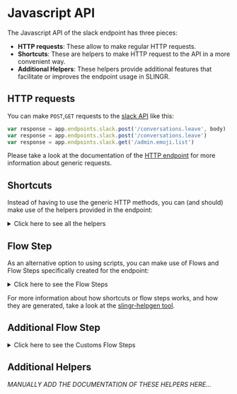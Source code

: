 # Javascript API

The Javascript API of the slack endpoint has three pieces:

- **HTTP requests**: These allow to make regular HTTP requests.
- **Shortcuts**: These are helpers to make HTTP request to the API in a more convenient way.
- **Additional Helpers**: These helpers provide additional features that facilitate or improves the endpoint usage in SLINGR.

## HTTP requests
You can make `POST`,`GET` requests to the [slack API](API_URL_HERE) like this:
```javascript
var response = app.endpoints.slack.post('/conversations.leave', body)
var response = app.endpoints.slack.post('/conversations.leave')
var response = app.endpoints.slack.get('/admin.emoji.list')
```

Please take a look at the documentation of the [HTTP endpoint](https://github.com/slingr-stack/http-endpoint#javascript-api)
for more information about generic requests.

## Shortcuts

Instead of having to use the generic HTTP methods, you can (and should) make use of the helpers provided in the endpoint:
<details>
    <summary>Click here to see all the helpers</summary>

<br>

* API URL: '/api.test'
* HTTP Method: 'POST'
```javascript
app.endpoints.slack.apiTest.post(body)
```
---
* API URL: '/auth.test'
* HTTP Method: 'POST'
```javascript
app.endpoints.slack.authTest.post(body)
```
---
* API URL: '/chat.delete'
* HTTP Method: 'POST'
```javascript
app.endpoints.slack.chatDelete.post(body)
```
---
* API URL: '/chat.meMessage'
* HTTP Method: 'POST'
```javascript
app.endpoints.slack.chatMeMessage.post(body)
```
---
* API URL: '/chat.postMessage'
* HTTP Method: 'POST'
```javascript
app.endpoints.slack.chatPostMessage.post(body)
```
---
* API URL: '/chat.unfurl'
* HTTP Method: 'POST'
```javascript
app.endpoints.slack.chatUnfurl.post(body)
```
---
* API URL: '/chat.update'
* HTTP Method: 'POST'
```javascript
app.endpoints.slack.chatUpdate.post(body)
```
---
* API URL: '/conversations.archive'
* HTTP Method: 'POST'
```javascript
app.endpoints.slack.conversationsArchive.post(body)
```
---
* API URL: '/conversations.close'
* HTTP Method: 'POST'
```javascript
app.endpoints.slack.conversationsClose.post(body)
```
---
* API URL: '/conversations.create'
* HTTP Method: 'POST'
```javascript
app.endpoints.slack.conversationsCreate.post(body)
```
---
* API URL: '/conversations.invite'
* HTTP Method: 'POST'
```javascript
app.endpoints.slack.conversationsInvite.post(body)
```
---
* API URL: '/conversations.join'
* HTTP Method: 'POST'
```javascript
app.endpoints.slack.conversationsJoin.post(body)
```
---
* API URL: '/conversations.kick'
* HTTP Method: 'POST'
```javascript
app.endpoints.slack.conversationsKick.post(body)
```
---
* API URL: '/conversations.leave'
* HTTP Method: 'POST'
```javascript
app.endpoints.slack.conversationsLeave.post(body)
```
---
* API URL: '/conversations.open'
* HTTP Method: 'POST'
```javascript
app.endpoints.slack.conversationsOpen.post(body)
```
---
* API URL: '/conversations.rename'
* HTTP Method: 'POST'
```javascript
app.endpoints.slack.conversationsRename.post(body)
```
---
* API URL: '/conversations.setPurpose'
* HTTP Method: 'POST'
```javascript
app.endpoints.slack.conversationsSetPurpose.post(body)
```
---
* API URL: '/conversations.setTopic'
* HTTP Method: 'POST'
```javascript
app.endpoints.slack.conversationsSetTopic.post(body)
```
---
* API URL: '/conversations.unarchive'
* HTTP Method: 'POST'
```javascript
app.endpoints.slack.conversationsUnarchive.post(body)
```
---
* API URL: '/dialog.open'
* HTTP Method: 'POST'
```javascript
app.endpoints.slack.dialogOpen.post(body)
```
---
* API URL: '/views.open'
* HTTP Method: 'POST'
```javascript
app.endpoints.slack.viewsOpen.post(body)
```
---
* API URL: '/views.update'
* HTTP Method: 'POST'
```javascript
app.endpoints.slack.viewsUpdate.post(body)
```
---
* API URL: '/views.publish'
* HTTP Method: 'POST'
```javascript
app.endpoints.slack.viewsPublish.post(body)
```
---
* API URL: '/views.push'
* HTTP Method: 'POST'
```javascript
app.endpoints.slack.viewsPush.post(body)
```
---
* API URL: '/dnd.endDnd'
* HTTP Method: 'POST'
```javascript
app.endpoints.slack.dndEndDnd.post(body)
```
---
* API URL: '/dnd.endSnooze'
* HTTP Method: 'POST'
```javascript
app.endpoints.slack.dndEndSnooze.post(body)
```
---
* API URL: '/files.comments.delete'
* HTTP Method: 'POST'
```javascript
app.endpoints.slack.filesCommentsDelete.post(body)
```
---
* API URL: '/files.delete'
* HTTP Method: 'POST'
```javascript
app.endpoints.slack.filesDelete.post(body)
```
---
* API URL: '/files.revokePublicURL'
* HTTP Method: 'POST'
```javascript
app.endpoints.slack.filesRevokePublicURL.post(body)
```
---
* API URL: '/files.sharedPublicURL'
* HTTP Method: 'POST'
```javascript
app.endpoints.slack.filesSharedPublicURL.post(body)
```
---
* API URL: '/files.upload'
* HTTP Method: 'POST'
```javascript
app.endpoints.slack.filesUpload.post(body)
```
---
* API URL: '/oauth.access'
* HTTP Method: 'POST'
```javascript
app.endpoints.slack.oauthAccess.post(body)
```
---
* API URL: '/pins.add'
* HTTP Method: 'POST'
```javascript
app.endpoints.slack.pinsAdd.post(body)
```
---
* API URL: '/pins.remove'
* HTTP Method: 'POST'
```javascript
app.endpoints.slack.pinsRemove.post(body)
```
---
* API URL: '/reactions.add'
* HTTP Method: 'POST'
```javascript
app.endpoints.slack.reactionsAdd.post(body)
```
---
* API URL: '/reactions.remove'
* HTTP Method: 'POST'
```javascript
app.endpoints.slack.reactionsRemove.post(body)
```
---
* API URL: '/reminders.add'
* HTTP Method: 'POST'
```javascript
app.endpoints.slack.remindersAdd.post(body)
```
---
* API URL: '/reminders.complete'
* HTTP Method: 'POST'
```javascript
app.endpoints.slack.remindersComplete.post(body)
```
---
* API URL: '/reminders.delete'
* HTTP Method: 'POST'
```javascript
app.endpoints.slack.remindersDelete.post(body)
```
---
* API URL: '/stars.add'
* HTTP Method: 'POST'
```javascript
app.endpoints.slack.starsAdd.post(body)
```
---
* API URL: '/stars.remove'
* HTTP Method: 'POST'
```javascript
app.endpoints.slack.starsRemove.post(body)
```
---
* API URL: '/usergroups.create'
* HTTP Method: 'POST'
```javascript
app.endpoints.slack.usergroupsCreate.post(body)
```
---
* API URL: '/usergroups.disable'
* HTTP Method: 'POST'
```javascript
app.endpoints.slack.usergroupsDisable.post(body)
```
---
* API URL: '/usergroups.enable'
* HTTP Method: 'POST'
```javascript
app.endpoints.slack.usergroupsEnable.post(body)
```
---
* API URL: '/usergroups.update'
* HTTP Method: 'POST'
```javascript
app.endpoints.slack.usergroupsUpdate.post(body)
```
---
* API URL: '/usergroups.users.update'
* HTTP Method: 'POST'
```javascript
app.endpoints.slack.usergroupsUsersUpdate.post(body)
```
---
* API URL: '/users.setActive'
* HTTP Method: 'POST'
```javascript
app.endpoints.slack.usersSetActive.post(body)
```
---
* API URL: '/users.setPhoto'
* HTTP Method: 'POST'
```javascript
app.endpoints.slack.usersSetPhoto.post(body)
```
---
* API URL: '/users.setPresence'
* HTTP Method: 'POST'
```javascript
app.endpoints.slack.usersSetPresence.post(body)
```
---
* API URL: '/users.profile.set'
* HTTP Method: 'POST'
```javascript
app.endpoints.slack.usersProfileSet.post(body)
```
---
* API URL: '/auth.revoke'
* HTTP Method: 'GET'
```javascript
app.endpoints.slack.authRevoke.get()
```
---
* API URL: '/bots.info'
* HTTP Method: 'GET'
```javascript
app.endpoints.slack.botsInfo.get()
```
---
* API URL: '/conversations.history'
* HTTP Method: 'GET'
```javascript
app.endpoints.slack.conversationsHistory.get()
```
---
* API URL: '/conversations.info'
* HTTP Method: 'GET'
```javascript
app.endpoints.slack.conversationsInfo.get()
```
---
* API URL: '/conversations.list'
* HTTP Method: 'GET'
```javascript
app.endpoints.slack.conversationsList.get()
```
---
* API URL: '/conversations.members'
* HTTP Method: 'GET'
```javascript
app.endpoints.slack.conversationsMembers.get()
```
---
* API URL: '/conversations.replies'
* HTTP Method: 'GET'
```javascript
app.endpoints.slack.conversationsReplies.get()
```
---
* API URL: '/dnd.info'
* HTTP Method: 'GET'
```javascript
app.endpoints.slack.dndInfo.get()
```
---
* API URL: '/dnd.setSnooze'
* HTTP Method: 'GET'
```javascript
app.endpoints.slack.dndSetSnooze.get()
```
---
* API URL: '/dnd.teamInfo'
* HTTP Method: 'GET'
```javascript
app.endpoints.slack.dndTeamInfo.get()
```
---
* API URL: '/admin.emoji.list'
* HTTP Method: 'GET'
```javascript
app.endpoints.slack.adminEmojiList.get()
```
---
* API URL: '/files.info'
* HTTP Method: 'GET'
```javascript
app.endpoints.slack.filesInfo.get()
```
---
* API URL: '/files.list'
* HTTP Method: 'GET'
```javascript
app.endpoints.slack.filesList.get()
```
---
* API URL: '/pins.list'
* HTTP Method: 'GET'
```javascript
app.endpoints.slack.pinsList.get()
```
---
* API URL: '/reactions.get'
* HTTP Method: 'GET'
```javascript
app.endpoints.slack.reactionsGet.get()
```
---
* API URL: '/reactions.list'
* HTTP Method: 'GET'
```javascript
app.endpoints.slack.reactionsList.get()
```
---
* API URL: '/reminders.info'
* HTTP Method: 'GET'
```javascript
app.endpoints.slack.remindersInfo.get()
```
---
* API URL: '/reminders.list'
* HTTP Method: 'GET'
```javascript
app.endpoints.slack.remindersList.get()
```
---
* API URL: '/rtm.start'
* HTTP Method: 'GET'
```javascript
app.endpoints.slack.rtmStart.get()
```
---
* API URL: '/rtm.connect'
* HTTP Method: 'GET'
```javascript
app.endpoints.slack.rtmConnect.get()
```
---
* API URL: '/search.all'
* HTTP Method: 'GET'
```javascript
app.endpoints.slack.searchAll.get()
```
---
* API URL: '/search.files'
* HTTP Method: 'GET'
```javascript
app.endpoints.slack.searchFiles.get()
```
---
* API URL: '/search.messages'
* HTTP Method: 'GET'
```javascript
app.endpoints.slack.searchMessages.get()
```
---
* API URL: '/stars.list'
* HTTP Method: 'GET'
```javascript
app.endpoints.slack.starsList.get()
```
---
* API URL: '/team.accessLogs'
* HTTP Method: 'GET'
```javascript
app.endpoints.slack.teamAccessLogs.get()
```
---
* API URL: '/team.billableInfo'
* HTTP Method: 'GET'
```javascript
app.endpoints.slack.teamBillableInfo.get()
```
---
* API URL: '/team.info'
* HTTP Method: 'GET'
```javascript
app.endpoints.slack.teamInfo.get()
```
---
* API URL: '/team.integrationLogs'
* HTTP Method: 'GET'
```javascript
app.endpoints.slack.teamIntegrationLogs.get()
```
---
* API URL: '/team.profile.get'
* HTTP Method: 'GET'
```javascript
app.endpoints.slack.teamProfileGet.get()
```
---
* API URL: '/usergroups.list'
* HTTP Method: 'GET'
```javascript
app.endpoints.slack.usergroupsList.get()
```
---
* API URL: '/usergroups.users.list'
* HTTP Method: 'GET'
```javascript
app.endpoints.slack.usergroupsUsersList.get()
```
---
* API URL: '/users.deletePhoto'
* HTTP Method: 'GET'
```javascript
app.endpoints.slack.usersDeletePhoto.get()
```
---
* API URL: '/users.getPresence'
* HTTP Method: 'GET'
```javascript
app.endpoints.slack.usersGetPresence.get()
```
---
* API URL: '/users.identity'
* HTTP Method: 'GET'
```javascript
app.endpoints.slack.usersIdentity.get()
```
---
* API URL: '/users.info'
* HTTP Method: 'GET'
```javascript
app.endpoints.slack.usersInfo.get()
```
---
* API URL: '/users.list'
* HTTP Method: 'GET'
```javascript
app.endpoints.slack.usersList.get()
```
---
* API URL: '/users.lookupByEmail'
* HTTP Method: 'GET'
```javascript
app.endpoints.slack.usersLookupByEmail.get()
```
---
* API URL: '/users.profile.get'
* HTTP Method: 'GET'
```javascript
app.endpoints.slack.usersProfileGet.get()
```
---

</details>
    
## Flow Step

As an alternative option to using scripts, you can make use of Flows and Flow Steps specifically created for the endpoint: 
<details>
    <summary>Click here to see the Flow Steps</summary>

<br>



### Generic Flow Step

Generic flow step for full use of the entire endpoint and its services.

<h3>Inputs</h3>

<table>
    <thead>
    <tr>
        <th>Label</th>
        <th>Type</th>
        <th>Required</th>
        <th>Default</th>
        <th>Visibility</th>
        <th>Description</th>
    </tr>
    </thead>
    <tbody>
    <tr>
        <td>URL (Method)</td>
        <td>choice</td>
        <td>yes</td>
        <td> - </td>
        <td>Always</td>
        <td>
            This is the http method to be used against the endpoint. <br>
            Possible values are: <br>
            <i><strong>POST,GET</strong></i>
        </td>
    </tr>
    <tr>
        <td>URL (Path)</td>
        <td>choice</td>
        <td>yes</td>
        <td> - </td>
        <td>Always</td>
        <td>
            The url to which this endpoint will send the request. This is the exact service to which the http request will be made. <br>
            Possible values are: <br>
            <i><strong>/api.test<br>/auth.test<br>/chat.delete<br>/chat.meMessage<br>/chat.postMessage<br>/chat.unfurl<br>/chat.update<br>/conversations.archive<br>/conversations.close<br>/conversations.create<br>/conversations.invite<br>/conversations.join<br>/conversations.kick<br>/conversations.leave<br>/conversations.open<br>/conversations.rename<br>/conversations.setPurpose<br>/conversations.setTopic<br>/conversations.unarchive<br>/dialog.open<br>/views.open<br>/views.update<br>/views.publish<br>/views.push<br>/dnd.endDnd<br>/dnd.endSnooze<br>/files.comments.delete<br>/files.delete<br>/files.revokePublicURL<br>/files.sharedPublicURL<br>/files.upload<br>/oauth.access<br>/pins.add<br>/pins.remove<br>/reactions.add<br>/reactions.remove<br>/reminders.add<br>/reminders.complete<br>/reminders.delete<br>/stars.add<br>/stars.remove<br>/usergroups.create<br>/usergroups.disable<br>/usergroups.enable<br>/usergroups.update<br>/usergroups.users.update<br>/users.setActive<br>/users.setPhoto<br>/users.setPresence<br>/users.profile.set<br>/auth.revoke<br>/bots.info<br>/conversations.history<br>/conversations.info<br>/conversations.list<br>/conversations.members<br>/conversations.replies<br>/dnd.info<br>/dnd.setSnooze<br>/dnd.teamInfo<br>/admin.emoji.list<br>/files.info<br>/files.list<br>/pins.list<br>/reactions.get<br>/reactions.list<br>/reminders.info<br>/reminders.list<br>/rtm.start<br>/rtm.connect<br>/search.all<br>/search.files<br>/search.messages<br>/stars.list<br>/team.accessLogs<br>/team.billableInfo<br>/team.info<br>/team.integrationLogs<br>/team.profile.get<br>/usergroups.list<br>/usergroups.users.list<br>/users.deletePhoto<br>/users.getPresence<br>/users.identity<br>/users.info<br>/users.list<br>/users.lookupByEmail<br>/users.profile.get<br></strong></i>
        </td>
    </tr>
    <tr>
        <td>Headers</td>
        <td>keyValue</td>
        <td>no</td>
        <td> - </td>
        <td>Always</td>
        <td>
            Used when you want to have a custom http header for the request.
        </td>
    </tr>
    <tr>
        <td>Query Params</td>
        <td>keyValue</td>
        <td>no</td>
        <td> - </td>
        <td>Always</td>
        <td>
            Used when you want to have a custom query params for the http call.
        </td>
    </tr>
    <tr>
        <td>Body</td>
        <td>json</td>
        <td>no</td>
        <td> - </td>
        <td>Always</td>
        <td>
            A payload of data can be sent to the server in the body of the request.
        </td>
    </tr>
    <tr>
        <td>Event</td>
        <td>dropDown</td>
        <td>no</td>
        <td> - </td>
        <td>Always</td>
        <td>
            Used to define event after the call. <br>
            Possible values are: <br>
            File Downloaded, Callback
        </td>
    </tr>
    <tr>
        <td>Callback data</td>
        <td>textarea</td>
        <td>no</td>
        <td> - </td>
        <td> Event is Callback </td>
        <td>
            This is an object you can send that you will get back when the function is processed.
        </td>
    </tr>
    <tr>
        <td>Callbacks</td>
        <td>Script</td>
        <td>no</td>
        <td> - </td>
        <td> Event is Callback </td>
        <td>
            This is a map where you can listen for different function
        </td>
    </tr>
    <tr>
        <td>Override Settings</td>
        <td>boolean</td>
        <td>no</td>
        <td> false </td>
        <td>Always</td>
        <td></td>
    </tr>
    <tr>
        <td>Follow Redirect</td>
        <td>boolean</td>
        <td>no</td>
        <td> false </td>
        <td> overrideSettings </td>
        <td>Indicates that the resource has to be downloaded into a file instead of returning it in the response.</td>
    </tr>
    <tr>
        <td>Download</td>
        <td>boolean</td>
        <td>no</td>
        <td> false </td>
        <td> overrideSettings </td>
        <td>If true the method won't return until the file has been downloaded, and it will return all the information of the file.</td>
    </tr>
    <tr>
        <td>File name</td>
        <td>text</td>
        <td>no</td>
        <td></td>
        <td> overrideSettings </td>
        <td>If provided, the file will be stored with this name. If empty the file name will be calculated from the URL.</td>
    </tr>
    <tr>
        <td>Full response</td>
        <td> boolean </td>
        <td>no</td>
        <td> false </td>
        <td> overrideSettings </td>
        <td>Include extended information about response</td>
    </tr>
    <tr>
        <td>Connection Timeout</td>
        <td> number </td>
        <td>no</td>
        <td> 5000 </td>
        <td> overrideSettings </td>
        <td>Connect timeout interval, in milliseconds (0 = infinity).</td>
    </tr>
    <tr>
        <td>Read Timeout</td>
        <td> number </td>
        <td>no</td>
        <td> 60000 </td>
        <td> overrideSettings </td>
        <td>Read timeout interval, in milliseconds (0 = infinity).</td>
    </tr>
    </tbody>
</table>

<h3>Outputs</h3>

<table>
    <thead>
    <tr>
        <th>Name</th>
        <th>Type</th>
        <th>Description</th>
    </tr>
    </thead>
    <tbody>
    <tr>
        <td>response</td>
        <td>object</td>
        <td>
            Object resulting from the response to the endpoint call.
        </td>
    </tr>
    </tbody>
</table>


</details>

For more information about how shortcuts or flow steps works, and how they are generated, take a look at the [slingr-helpgen tool](https://github.com/slingr-stack/slingr-helpgen).

## Additional Flow Step


<details>
    <summary>Click here to see the Customs Flow Steps</summary>

<br>



### Custom Flow Steps Name

Description of Custom Flow Steps

*MANUALLY ADD THE DOCUMENTATION OF THESE FLOW STEPS HERE...*


</details>

## Additional Helpers
*MANUALLY ADD THE DOCUMENTATION OF THESE HELPERS HERE...*